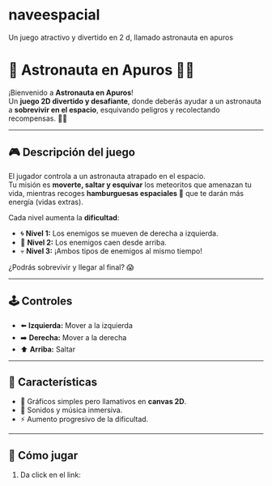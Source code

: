 # naveespacial
Un juego atractivo y divertido en 2 d, llamado astronauta en apuros

# 🚀 Astronauta en Apuros 👨‍🚀

¡Bienvenido a **Astronauta en Apuros**!  
Un **juego 2D divertido y desafiante**, donde deberás ayudar a un astronauta a **sobrevivir en el espacio**, esquivando peligros y recolectando recompensas. 🌌✨

---

## 🎮 Descripción del juego
El jugador controla a un astronauta atrapado en el espacio.  
Tu misión es **moverte, saltar y esquivar** los meteoritos que amenazan tu vida, mientras recoges **hamburguesas espaciales 🍔** que te darán más energía (vidas extras).  

Cada nivel aumenta la **dificultad**:
- 🌀 **Nivel 1:** Los enemigos se mueven de derecha a izquierda.  
- 🌠 **Nivel 2:** Los enemigos caen desde arriba.  
- 💀 **Nivel 3:** ¡Ambos tipos de enemigos al mismo tiempo!  

¿Podrás sobrevivir y llegar al final? 😱

---

## 🕹️ Controles
- ⬅️ **Izquierda:** Mover a la izquierda  
- ➡️ **Derecha:** Mover a la derecha  
- ⬆️ **Arriba:** Saltar  

---

## 🌟 Características
- 🎨 Gráficos simples pero llamativos en **canvas 2D**.  
- 🎵 Sonidos y música inmersiva.  
- ⚡ Aumento progresivo de la dificultad.   

---

## 🚀 Cómo jugar
1. Da click en el link:
